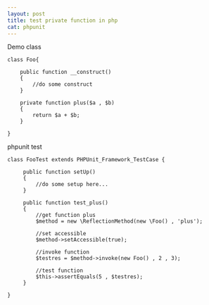 ```yaml
---
layout: post
title: test private function in php
cat: phpunit
---
```



Demo class

    class Foo{

        public function __construct()
        {
            //do some construct
        }

        private function plus($a , $b)
        {
            return $a + $b;
        }

    }


phpunit test

    class FooTest extends PHPUnit_Framework_TestCase {

         public function setUp()
         {
             //do some setup here...
         }

         public function test_plus()
         {
             //get function plus
             $method = new \ReflectionMethod(new \Foo() , 'plus');

             //set accessible
             $method->setAccessible(true);

             //invoke function
             $testres = $method->invoke(new Foo() , 2 , 3);

             //test function
             $this->assertEquals(5 , $testres);
         }

    }

